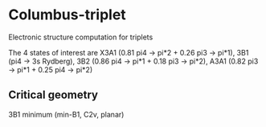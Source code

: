 # Columbus-triplet
Electronic structure computation for triplets

The 4 states of interest are X3A1 (0.81 pi4 -> pi\*2 + 0.26 pi3 -> pi\*1), 3B1 (pi4 -> 3s Rydberg), 3B2 (0.86 pi4 -> pi\*1 + 0.18 pi3 -> pi\*2), A3A1 (0.82 pi3 -> pi\*1 + 0.25 pi4 -> pi\*2)

## Critical geometry
3B1 minimum (min-B1, C2v, planar)
